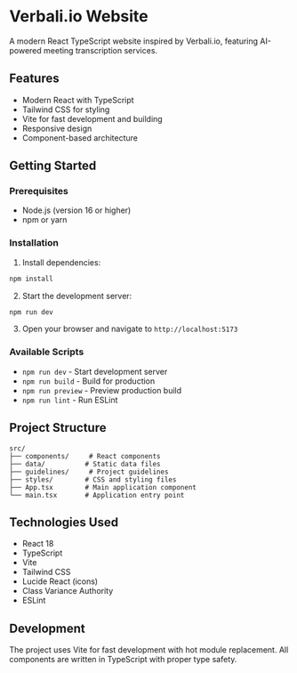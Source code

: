 # Verbali.io Website

A modern React TypeScript website inspired by Verbali.io, featuring AI-powered meeting transcription services.

## Features

- Modern React with TypeScript
- Tailwind CSS for styling
- Vite for fast development and building
- Responsive design
- Component-based architecture

## Getting Started

### Prerequisites

- Node.js (version 16 or higher)
- npm or yarn

### Installation

1. Install dependencies:

```bash
npm install
```

2. Start the development server:

```bash
npm run dev
```

3. Open your browser and navigate to `http://localhost:5173`

### Available Scripts

- `npm run dev` - Start development server
- `npm run build` - Build for production
- `npm run preview` - Preview production build
- `npm run lint` - Run ESLint

## Project Structure

```
src/
├── components/     # React components
├── data/          # Static data files
├── guidelines/     # Project guidelines
├── styles/        # CSS and styling files
├── App.tsx        # Main application component
└── main.tsx       # Application entry point
```

## Technologies Used

- React 18
- TypeScript
- Vite
- Tailwind CSS
- Lucide React (icons)
- Class Variance Authority
- ESLint

## Development

The project uses Vite for fast development with hot module replacement. All components are written in TypeScript with proper type safety.
